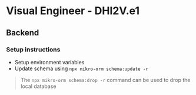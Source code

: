# Visual Engineer - DHI2V.e1

## Backend

### Setup instructions

- Setup environment variables
- Update schema using `npx mikro-orm schema:update -r`

> The `npx mikro-orm schema:drop -r` command can be used to drop the local database